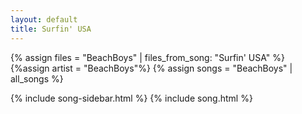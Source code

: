 ```yaml
---
layout: default
title: Surfin' USA
---
```


{% assign files = "BeachBoys" | files_from_song: "Surfin' USA" %}
{%assign artist = "BeachBoys"%}
{% assign songs = "BeachBoys" | all_songs %}

{% include song-sidebar.html %}
{% include song.html %}
